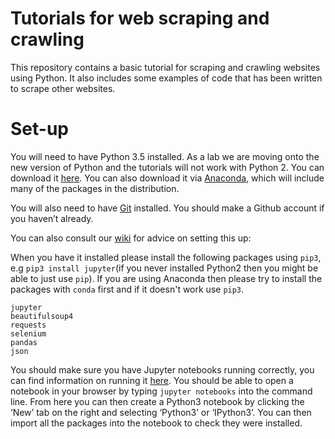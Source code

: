 # Tutorials for web scraping and crawling

This repository contains a basic tutorial for scraping and crawling websites using
Python. It also includes some examples of code that has been written to scrape other
websites.

# Set-up

You will need to have Python 3.5 installed. As a lab we are moving onto the new version of Python and the tutorials will not work with Python 2. You can download it [here](https://www.python.org/downloads/). You can also download it via [Anaconda](https://www.continuum.io/downloads), which will include many of the packages in the distribution.

You will also need to have [Git](https://git-scm.com/book/en/v2/Getting-Started-Installing-Git) installed.  You should make a Github account if you haven’t already.

You can also consult our [wiki](https://github.com/socdyn/wiki/blob/master/vesta/get_started_with_python.md) for advice on setting this up:

When you have it installed please install the following packages using `pip3`, e.g `pip3 install jupyter`(if you never installed Python2 then you might be able to just use `pip`). If you are using Anaconda then please try to install the packages with `conda` first and if it doesn't work use `pip3`.

```
jupyter
beautifulsoup4
requests
selenium
pandas
json
```

You should make sure you have Jupyter notebooks running correctly, you can find information on running it [here](http://jupyter.readthedocs.io/en/latest/content-quickstart.html). You should be able to open a notebook in your browser by typing `jupyter notebooks` into the command line. From here you can then create a Python3 notebook by clicking the ‘New’ tab on the right and selecting ‘Python3’ or ‘IPython3’. You can then import all the packages into the notebook to check they were installed.
